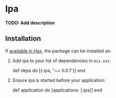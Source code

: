 # Ipa

**TODO: Add description**

## Installation

If [available in Hex](https://hex.pm/docs/publish), the package can be installed as:

  1. Add ipa to your list of dependencies in `mix.exs`:

        def deps do
          [{:ipa, "~> 0.0.1"}]
        end

  2. Ensure ipa is started before your application:

        def application do
          [applications: [:ipa]]
        end
